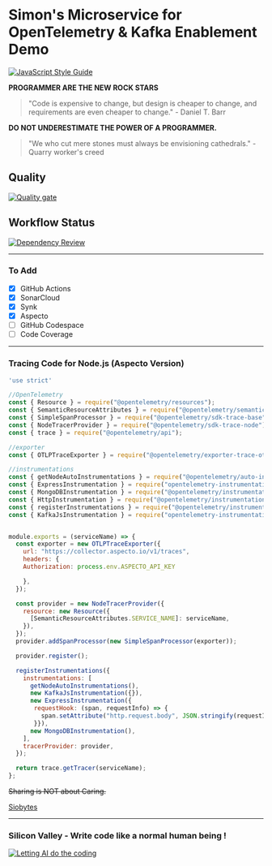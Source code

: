 # Simon's Microservice for OpenTelemetry & Kafka Enablement Demo

[![JavaScript Style Guide](https://cdn.rawgit.com/standard/standard/master/badge.svg)](https://github.com/standard/standard)

**PROGRAMMER ARE THE NEW ROCK STARS**

> "Code is expensive to change, but design is cheaper to change, and requirements are even cheaper to change." - Daniel T. Barr

**DO NOT UNDERESTIMATE THE POWER OF A PROGRAMMER.**

> "We who cut mere stones must always be envisioning cathedrals." - Quarry worker's creed

## Quality

[![Quality gate](https://sonarcloud.io/api/project_badges/quality_gate?project=zx8086_simon-microservice&token=1e1376b0795d947a463dd39062ed2bd3b5031ea2)](https://sonarcloud.io/summary/new_code?id=zx8086_simon-microservice)

## Workflow Status

[![Dependency Review](https://github.com/zx8086/simon-microservice/actions/workflows/dependency-review.yml/badge.svg)](https://github.com/zx8086/simon-microservice/actions/workflows/dependency-review.yml)

---
### To Add

- [X] GitHub Actions
- [X] SonarCloud
- [X] Synk
- [X] Aspecto
- [ ] GitHub Codespace
- [ ] Code Coverage

---
### Tracing Code for Node.js (Aspecto Version)

```js
'use strict'

//OpenTelemetry
const { Resource } = require("@opentelemetry/resources");
const { SemanticResourceAttributes } = require("@opentelemetry/semantic-conventions");
const { SimpleSpanProcessor } = require("@opentelemetry/sdk-trace-base");
const { NodeTracerProvider } = require("@opentelemetry/sdk-trace-node");
const { trace } = require("@opentelemetry/api");

//exporter
const { OTLPTraceExporter } = require("@opentelemetry/exporter-trace-otlp-http");

//instrumentations
const { getNodeAutoInstrumentations } = require("@opentelemetry/auto-instrumentations-node");
const { ExpressInstrumentation } = require("opentelemetry-instrumentation-express");
const { MongoDBInstrumentation } = require("@opentelemetry/instrumentation-mongodb");
const { HttpInstrumentation } = require("@opentelemetry/instrumentation-http");
const { registerInstrumentations } = require("@opentelemetry/instrumentation");
const { KafkaJsInstrumentation } = require("opentelemetry-instrumentation-kafkajs");


module.exports = (serviceName) => {
  const exporter = new OTLPTraceExporter({
    url: "https://collector.aspecto.io/v1/traces",
    headers: {
    Authorization: process.env.ASPECTO_API_KEY

    },
  });

  const provider = new NodeTracerProvider({
    resource: new Resource({
      [SemanticResourceAttributes.SERVICE_NAME]: serviceName,
    }),
  });
  provider.addSpanProcessor(new SimpleSpanProcessor(exporter));

  provider.register();

  registerInstrumentations({
    instrumentations: [
      getNodeAutoInstrumentations(),
      new KafkaJsInstrumentation({}),
      new ExpressInstrumentation({
       requestHook: (span, requestInfo) => {
         span.setAttribute("http.request.body", JSON.stringify(requestInfo.req.body));
       }}),
      new MongoDBInstrumentation(),
    ],
    tracerProvider: provider,
  });

  return trace.getTracer(serviceName);
};
```

~~Sharing is NOT about Caring.~~

[Siobytes](http://code.siobytes.com)

---
### Silicon Valley - Write code like a normal human being !
[![Letting AI do the coding](https://img1.hotstarext.com/image/upload/f_auto,t_web_hs_2_5x/sources/r1/cms/prod/old_images/CLIP/6914/1000186914/1000186914-h)](https://youtu.be/m0b_D2JgZgY)